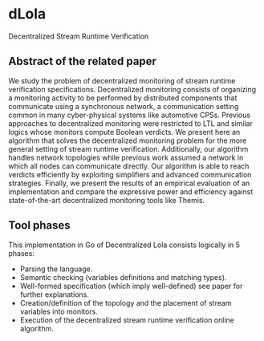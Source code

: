 # dLola
Decentralized Stream Runtime Verification

## Abstract of the related paper

We study the problem of decentralized monitoring of stream
runtime verification specifications. Decentralized monitoring consists of
organizing a monitoring activity to be performed by distributed components that communicate using a synchronous network,
a communication setting common in many cyber-physical systems like automotive CPSs.
Previous approaches to decentralized monitoring were restricted to LTL
and similar logics whose monitors compute Boolean verdicts. We present
here an algorithm that solves the decentralized monitoring problem for
the more general setting of stream runtime verification. Additionally,
our algorithm handles network topologies while previous work assumed
a network in which all nodes can communicate directly.
Our algorithm is able to reach verdicts efficiently by exploiting simplifiers and advanced communication strategies.
Finally, we present the results of an empirical evaluation of an implementation and compare
the expressive power and efficiency against state-of-the-art decentralized
monitoring tools like Themis.

## Tool phases
This implementation in Go of Decentralized Lola consists logically in 5 phases:
- Parsing the language.
- Semantic checking (variables definitions and matching types).
- Well-formed specification (which imply well-defined) see paper for further explanations.
- Creation/definition of the topology and the placement of stream variables into monitors.
- Execution of the decentralized stream runtime verification online algorithm.